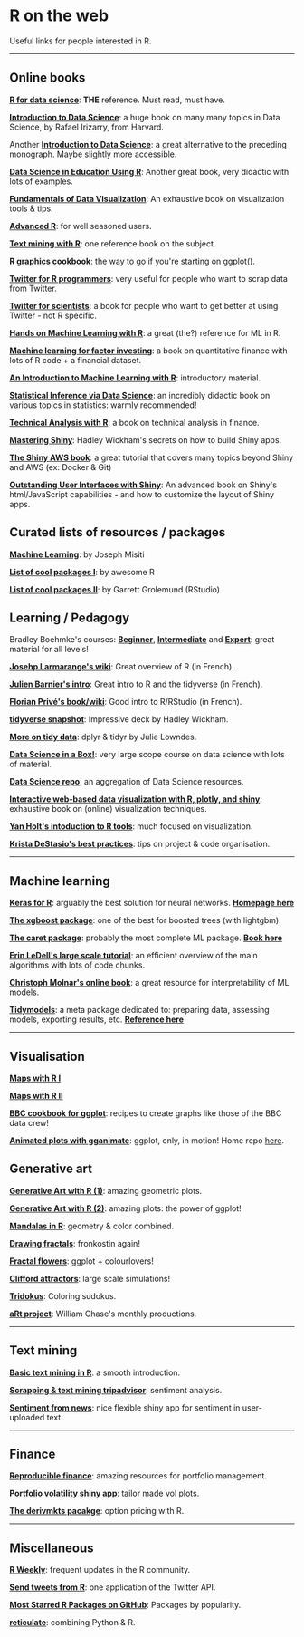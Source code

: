 R on the web
================
Useful links for people interested in R.

------------------------------------------------------------------------


Online books
----------


**[R for data science](https://r4ds.had.co.nz)**: **THE** reference. Must read, must have.

**[Introduction to Data Science](https://rafalab.github.io/dsbook/)**: a huge book on many many topics in Data Science, by Rafael Irizarry, from Harvard.

Another **[Introduction to Data Science](https://ubc-dsci.github.io/introduction-to-datascience/)**: a great alternative to the preceding monograph. Maybe slightly more accessible.

**[Data Science in Education Using R](http://www.datascienceineducation.com)**: Another great book, very didactic with lots of examples.

**[Fundamentals of Data Visualization](https://serialmentor.com/dataviz/)**: An exhaustive book on visualization tools & tips.

**[Advanced R](http://adv-r.had.co.nz)**: for well seasoned users. 

**[Text mining with R](https://www.tidytextmining.com)**: one reference book on the subject.

**[R graphics cookbook](https://r-graphics.org)**: the way to go if you're starting on ggplot().

**[Twitter for R programmers](https://www.t4rstats.com)**: very useful for people who want to scrap data from Twitter.

**[Twitter for scientists](https://www.t4scientists.com)**: a book for people who want to get better at using Twitter - not R specific.

**[Hands on Machine Learning with R](https://bradleyboehmke.github.io/HOML/)**: a great (the?) reference for ML in R.

**[Machine learning for factor investing](https://www.mlfactor.com)**: a book on quantitative finance with lots of R code + a financial dataset. 

**[An Introduction to Machine Learning with R](https://lgatto.github.io/IntroMachineLearningWithR/index.html)**: introductory material. 

**[Statistical Inference via Data Science](https://www.tidytextmining.com)**: an incredibly didactic book on various topics in statistics: warmly recommended!

**[Technical Analysis with R](https://moderndive.netlify.com/index.html)**: a book on technical analysis in finance.

**[Mastering Shiny](https://mastering-shiny.org)**: Hadley Wickham's secrets on how to build Shiny apps.

**[The Shiny AWS book](https://business-science.github.io/shiny-production-with-aws-book/)**: a great tutorial that covers many topics beyond Shiny and AWS (ex: Docker & Git)

**[Outstanding User Interfaces with Shiny](https://divadnojnarg.github.io/outstanding-shiny-ui/)**: An advanced book on Shiny's html/JavaScript capabilities - and how to customize the layout of Shiny apps.




Curated lists of resources / packages
----------

**[Machine Learning](https://github.com/josephmisiti/awesome-machine-learning#r-general-purpose)**: by Joseph Misiti

**[List of cool packages I](https://awesome-r.com)**: by awesome R

**[List of cool packages II](https://support.rstudio.com/hc/en-us/articles/201057987-Quick-list-of-useful-R-packages)**: by Garrett Grolemund (RStudio)


Learning / Pedagogy
----

Bradley Boehmke's courses: **[Beginner](https://github.com/uc-r/Intro-R)**, **[Intermediate](https://github.com/uc-r/Intermediate-R)** and **[Expert](https://github.com/uc-r/Advanced-R)**: great material for all levels!

**[Josehp Larmarange's wiki](https://larmarange.github.io/analyse-R/)**: Great overview of R (in French).

**[Julien Barnier's intro](https://juba.github.io/tidyverse/index.html)**: Great intro to R and the tidyverse (in French).

**[Florian Privé's book/wiki](https://privefl.github.io/advr38book/)**: Good intro to R/RStudio (in French).

**[tidyverse snapshot](https://speakerdeck.com/hadley/welcome-to-the-tidyverse)**: Impressive deck by Hadley Wickham.

**[More on tidy data](https://jules32.github.io/2016-07-12-Oxford/dplyr_tidyr/#1_tidy_data_overview)**: dplyr & tidyr by Julie Lowndes.

**[Data Science in a Box!](https://datasciencebox.org/)**: very large scope course on data science with lots of material.

**[Data Science repo](https://github.com/Chris-Engelhardt/data_sci_guide)**: an aggregation of Data Science resources.

**[Interactive web-based data visualization with R, plotly, and shiny](https://plotly-r.com/index.html)**: exhaustive book on (online) visualization techniques.

**[Yan Holt's intoduction to R tools](https://www.yan-holtz.com/teaching)**: much focused on visualization.

**[Krista DeStasio's best practices](https://kdestasio.github.io/post/r_best_practices/)**: tips on project & code organisation.


------------------------------------------------------------------------


Machine learning
----------

**[Keras for R](https://blog.rstudio.com/2017/09/05/keras-for-r/)**: arguably the best solution for neural networks. **[Homepage here](https://keras.rstudio.com)**

**[The xgboost package](https://xgboost.readthedocs.io/en/latest/R-package/xgboostPresentation.html)**: one of the best for boosted trees (with lightgbm).

**[The caret package](https://www.machinelearningplus.com/machine-learning/caret-package/)**: probably the most complete ML package. **[Book here](https://topepo.github.io/caret/index.html)**

**[Erin LeDell's large scale tutorial](https://koalaverse.github.io/machine-learning-in-R/)**: an efficient overview of the main algorithms with lots of code chunks.

**[Christoph Molnar's online book](https://christophm.github.io/interpretable-ml-book/)**: a great resource for interpretability of ML models.

**[Tidymodels](https://www.r-bloggers.com/tidymodels/)**: a meta package dedicated to: preparing data, assessing models, exporting results, etc. **[Reference here](https://github.com/tidymodels)**


------------------------------------------------------------------------


Visualisation
----------

**[Maps with R I](http://eriqande.github.io/rep-res-web/lectures/making-maps-with-R.html)**

**[Maps with R II](https://github.com/Robinlovelace/Creating-maps-in-R)**

**[BBC cookbook for ggplot](https://bbc.github.io/rcookbook/)**: recipes to create graphs like those of the BBC data crew!

**[Animated plots with gganimate](https://www.data-imaginist.com/2018/what-are-we-plotting-what-are-we-animating/)**: ggplot, only, in motion! Home repo [here](https://github.com/thomasp85/gganimate).


Generative art
----------

**[Generative Art with R (1)](https://github.com/cutterkom/generativeart)**: amazing geometric plots.

**[Generative Art with R (2)](https://github.com/marcusvolz/mathart)**: amazing plots: the power of ggplot!

**[Mandalas in R](https://fronkonstin.com/2018/03/11/mandalas-colored/)**: geometry & color combined.

**[Drawing fractals](https://fronkonstin.com/2019/03/27/drrrawing-with-purrr/)**: fronkostin again!

**[Fractal flowers](https://github.com/aschinchon/julia-flowers)**: ggplot + colourlovers!

**[Clifford attractors](https://fronkonstin.com/2017/11/07/drawing-10-million-points-with-ggplot-clifford-attractors/)**: large scale simulations!

**[Tridokus](https://fronkonstin.com/2018/06/01/coloring-sudokus/)**: Coloring sudokus.

**[aRt project](https://github.com/will-r-chase/aRt/blob/master/README.md)**: William Chase's monthly productions.


------------------------------------------------------------------------


Text mining
----------

**[Basic text mining in R](https://rstudio-pubs-static.s3.amazonaws.com/265713_cbef910aee7642dc8b62996e38d2825d.html)**: a smooth introduction.

**[Scrapping & text mining tripadvisor](https://towardsdatascience.com/scraping-tripadvisor-text-mining-and-sentiment-analysis-for-hotel-reviews-cc4e20aef333)**: sentiment analysis.

**[Sentiment from news](https://github.com/aleszu/textanalysis-shiny/blob/master/README.md)**: nice flexible shiny app for sentiment in user-uploaded text.


------------------------------------------------------------------------


Finance
----------

**[Reproducible finance](https://www.reproduciblefinance.com/)**: amazing resources for portfolio management.

**[Portfolio volatility shiny app](https://rviews.rstudio.com/2017/08/09/portfolio-volatility-shiny-app/)**: tailor made vol plots.

**[The derivmkts pacakge](https://github.com/rmcd1024/derivmkts)**: option pricing with R.


------------------------------------------------------------------------


Miscellaneous
----------

**[R Weekly](https://www.rweekly.org/)**: frequent updates in the R community.

**[Send tweets from R](https://www.r-bloggers.com/send-tweets-from-r-a-very-short-walkthrough/)**: one application of the Twitter API.

**[Most Starred R Packages on GitHub](https://stevenmortimer.com/most-starred-r-packages-on-github/)**: Packages by popularity.

**[reticulate](https://rstudio.github.io/reticulate/)**: combining Python & R.


